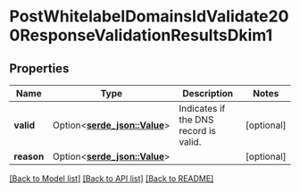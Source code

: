 # PostWhitelabelDomainsIdValidate200ResponseValidationResultsDkim1

## Properties

Name | Type | Description | Notes
------------ | ------------- | ------------- | -------------
**valid** | Option<[**serde_json::Value**](.md)> | Indicates if the DNS record is valid. | [optional]
**reason** | Option<[**serde_json::Value**](.md)> |  | [optional]

[[Back to Model list]](../README.md#documentation-for-models) [[Back to API list]](../README.md#documentation-for-api-endpoints) [[Back to README]](../README.md)


